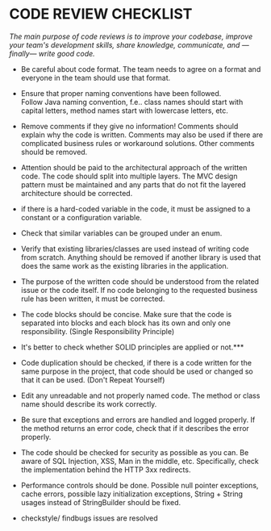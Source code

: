 # CODE REVIEW CHECKLIST
*The main purpose of code reviews is to improve your codebase, improve your team's development skills, share knowledge, communicate, and —finally— write good code.*

* Be careful about code format. The team needs to agree on a format and everyone in the team should use that format.

* Ensure that proper naming conventions have been followed. <br/>Follow Java naming convention, f.e.. class names should start with capital letters, method names start with lowercase letters, etc.

* Remove comments if they give no information! Comments should explain why the code is written. Comments may also be used if there are complicated business rules or workaround solutions. Other comments should be removed.

* Attention should be paid to the architectural approach of the written code. The code should split into multiple layers. The MVC design pattern must be maintained and any parts that do not fit the layered architecture should be corrected.

* if there is a hard-coded variable in the code, it must be assigned to a constant or a configuration variable.

* Check that similar variables can be grouped under an enum.

* Verify that existing libraries/classes are used instead of writing code from scratch.
Anything should be removed if another library is used that does the same work as the existing libraries in the application.

*  The purpose of the written code should be understood from the related issue or the code itself. If no code belonging to the requested business rule has been written, it must be corrected.

* The code blocks should be concise. Make sure that the code is separated into blocks and each block has its own and only one responsibility. (Single Responsibility Principle)

* It's better to check whether SOLID principles are applied or not.***

* Code duplication should be checked, if there is a code written for the same purpose in the project, that code should be used or changed so that it can be used. (Don't Repeat Yourself)

* Edit any unreadable and not properly named code. The method or class name should describe its work correctly.

* Be sure that exceptions and errors are handled and logged properly. If the method returns an error code, check that if it describes the error properly.

* The code should be checked for security as possible as you can. Be aware of SQL Injection, XSS, Man in the middle, etc. Specifically, check the implementation behind the HTTP 3xx redirects.

* Performance controls should be done. Possible null pointer exceptions, cache errors, possible lazy initialization exceptions, String + String usages instead of StringBuilder should be fixed.

* checkstyle/ findbugs issues are resolved